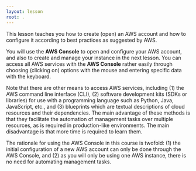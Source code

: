 ```yaml
---
layout: lesson
root: .
---
```

This lesson teaches you how to create (open) an AWS account and how to configure it according to best practices as suggested by AWS.
 
You will use the **AWS Console** to open and configure your AWS account, and also to create and manage your instance in the next lesson. You can access all AWS services with the **AWS Console** rather easily through choosing (clicking on) options with the mouse and entering specific data with the keyboard. 

Note that there are other means to access AWS services, including (1) the AWS command line interface (CLI), (2) software development kits (SDKs or libraries) for use with a programming language such as Python, Java, JavaScript, etc., and (3) blueprints which are textual descriptions of cloud resources and their dependencies. The main advantage of these methods is that they facilitate the automation of management tasks over multiple resources, as is required in production-like environments. The main disadvantage is that more time is required to learn them. 

The rationale for using the AWS Console in this course is twofold: (1) the initial configuration of a new AWS account can only be done through the AWS Console, and (2) as you will only be using one AWS instance, there is no need for automating management tasks.

